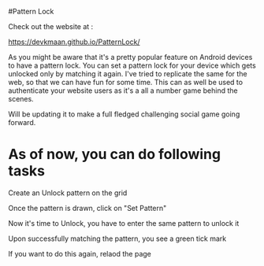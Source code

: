 #Pattern Lock

Check out the website at : 

https://devkmaan.github.io/PatternLock/

As you might be aware that it's a pretty popular feature on Android devices to have a pattern lock. You can set a pattern lock for your device which gets unlocked only by matching it again. I've tried to replicate the same for the web, so that we can have fun for some time. This can as well be used to authenticate your website users as it's a all a number game behind the scenes.

Will be updating it to make a full fledged challenging social game going forward.

As of now, you can do following tasks
=====================================
Create an Unlock pattern on the grid

Once the pattern is drawn, click on "Set Pattern"

Now it's time to Unlock, you have to enter the same pattern to unlock it

Upon successfully matching the pattern, you see a green tick mark

If you want to do this again, relaod the page
